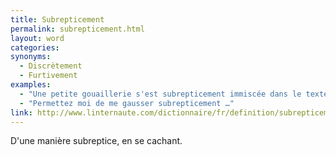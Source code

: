 ```yaml
---
title: Subrepticement
permalink: subrepticement.html
layout: word
categories:
synonyms:
  - Discrètement
  - Furtivement
examples:
  - "Une petite gouaillerie s'est subrepticement immiscée dans le texte…"
  - "Permettez moi de me gausser subrepticement …"
link: http://www.linternaute.com/dictionnaire/fr/definition/subrepticement/
---
```


D'une manière subreptice, en se cachant.

